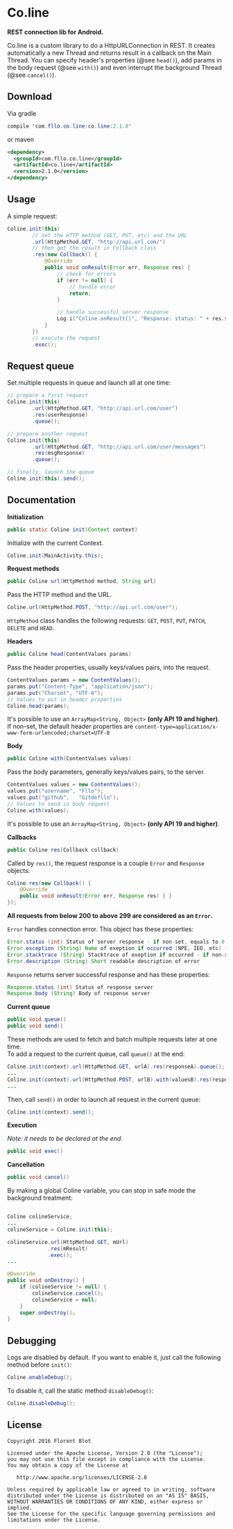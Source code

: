 Co.line
=======

**REST connection lib for Android.**

Co.line is a custom library to do a HttpURLConnection in REST. It creates automatically a new Thread and returns result in a callback on the Main Thread. You can specify header's properties (@see `head()`), add params in the body request (@see `with()`) and even interrupt the background Thread (@see `cancel()`).

Download
--------

Via gradle
```java
compile 'com.fllo.co.line:co.line:2.1.0'
```
or maven
```xml
<dependency>
  <groupId>com.fllo.co.line</groupId>
  <artifactId>co.line</artifactId>
  <version>2.1.0</version>
</dependency>
```

Usage
------

A simple request:
```java
Coline.init(this)
        // set the HTTP method (GET, PUT, etc) and the URL
        .url(HttpMethod.GET, "http://api.url.com/")
        // then get the result in Collback class
        .res(new Collback() {
            @Override
            public void onResult(Error err, Response res) {
                // check for errors
                if (err != null) {
                    // handle error
                    return;
                }

                // handle successful server response
                Log.i("Coline.onResult()", "Response: status: " + res.status+", body: " + res.body);
            }
        })
        // execute the request
        .exec();
```

Request queue
-------

Set multiple requests in queue and launch all at one time:
```java
// prepare a first request
Coline.init(this)
        .url(HttpMethod.GET, "http://api.url.com/user")
        .res(userResponse)
        .queue();

// prepare another request
Coline.init(this)
        .url(HttpMethod.GET, "http://api.url.com/user/messages")
        .res(msgResponse)
        .queue();

// finally, launch the queue
Coline.init(this).send();
```

Documentation
-------

**Initialization**

```java
public static Coline init(Context context)
```
Initialize with the current Context.  
```java
Coline.init(MainActivity.this);
```

**Request methods**

```java
public Coline url(HttpMethod method, String url)
```
Pass the HTTP method and the URL.
```java
Coline.url(HttpMethod.POST, "http://api.url.com/user");
```
`HttpMethod` class handles the following requests: `GET`, `POST`, `PUT`, `PATCH`, `DELETE` and `HEAD`.

**Headers**

```java
public Coline head(ContentValues params)
```
Pass the header properties, usually keys/values pairs, into the request.
```java
ContentValues params = new ContentValues();
params.put("Content-Type", "application/json");
params.put("Charset", "UTF-8");
// Values to put in header properties
Coline.head(params);
```
It's possible to use an `ArrayMap<String, Object>` **(only API 19 and higher)**.  
If non-set, the default header properties are `content-type=application/x-www-form-urlencoded;charset=UTF-8`

**Body**

```java
public Coline with(ContentValues values)
```
Pass the body parameters, generally keys/values pairs, to the server.  
```java
ContentValues values = new ContentValues();
values.put("username", "Fllo");
values.put("github",   "Gitdefllo");
// Values to send in body request
Coline.with(values);
```
It's possible to use an `ArrayMap<String, Object>` **(only API 19 and higher)**.

**Callbacks**

```java
public Coline res(Collback collback)
```
Called by `res()`, the request response is a couple `Error` and `Response` objects:  
```java
Coline.res(new Collback() {
    @Override
    public void onResult(Error err, Response res) { }
});
```

**All requests from below 200 to above 299 are considered as an `Error`.**  

`Error` handles connection error. This object has these properties:
```java
Error.status (int) Status of server response - if non-set, equals to 0
Error.exception (String) Name of exeption if occurred (NPE, IEO, etc) - if non-set, equals to null
Error.stacktrace (String) Stacktrace of exeption if occurred - if non-set, equals to null
Error.description (String) Short readable description of error
```

`Response` returns server successful response and has these properties:
```java
Response.status (int) Status of response server
Response.body (String) Body of response server
```

**Current queue**

```java
public void queue()
public void send()
```
These methods are used to fetch and batch multiple requests later at one time.  
To add a request to the current queue, call `queue()` at the end:  
```java
Coline.init(context).url(HttpMethod.GET, urlA).res(responseA).queue();
...
Coline.init(context).url(HttpMethod.POST, urlB).with(valuesB).res(responseB).queue();
...
```
Then, call `send()` in order to launch all request in the current queue:
```java
Coline.init(context).send();
```

**Execution**

*Note: it needs to be declared at the end.*  
```java
public void exec()
```

**Cancellation**  

```java
public void cancel()
```

By making a global Coline variable, you can stop in safe mode the background treatment:  
```java

Coline colineService;
...
colineService = Coline.init(this);

colineService.url(HttpMethod.GET, mUrl)
             .res(mResult)
             .exec();
...

@Override
public void onDestroy() {
    if (colineService != null) {
        colineService.cancel();
        colineService = null;
    }
    super.onDestroy();
}
```

Debugging
---------

Logs are disabled by default. If you want to enable it, just call the following method before `init()`:
```java
Coline.enableDebug();
```
To disable it, call the static method `disableDebug()`:
```java
Coline.disableDebug();
```

License
--------

    Copyright 2016 Florent Blot
    
    Licensed under the Apache License, Version 2.0 (the "License");
    you may not use this file except in compliance with the License.
    You may obtain a copy of the License at

       http://www.apache.org/licenses/LICENSE-2.0

    Unless required by applicable law or agreed to in writing, software
    distributed under the License is distributed on an "AS IS" BASIS,
    WITHOUT WARRANTIES OR CONDITIONS OF ANY KIND, either express or implied.
    See the License for the specific language governing permissions and
    limitations under the License.
